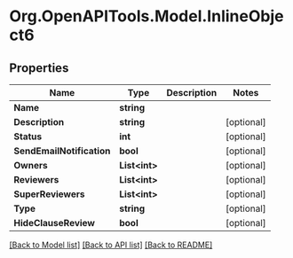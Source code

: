 
# Org.OpenAPITools.Model.InlineObject6

## Properties

Name | Type | Description | Notes
------------ | ------------- | ------------- | -------------
**Name** | **string** |  | 
**Description** | **string** |  | [optional] 
**Status** | **int** |  | [optional] 
**SendEmailNotification** | **bool** |  | [optional] 
**Owners** | **List&lt;int&gt;** |  | [optional] 
**Reviewers** | **List&lt;int&gt;** |  | [optional] 
**SuperReviewers** | **List&lt;int&gt;** |  | [optional] 
**Type** | **string** |  | [optional] 
**HideClauseReview** | **bool** |  | [optional] 

[[Back to Model list]](../README.md#documentation-for-models)
[[Back to API list]](../README.md#documentation-for-api-endpoints)
[[Back to README]](../README.md)

